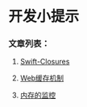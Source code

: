 # 开发小提示
### 文章列表：

1. [Swift-Closures](/Swift-Closures/Swift_Closures.md)

2. [Web缓存机制](/内存的监控与优化/内存的监控以及优化.md)

3. [内存的监控](/web缓存机制/Web缓存机制.md)

   

